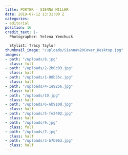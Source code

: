 ```yaml
---
title: PORTER - SIENNA MILLER
date: 2019-07-12 13:31:00 Z
categories:
- editorial
position: 16
credit_text: |-
  Photographer: Yelena Yemchuck

  Stylist: Tracy Taylor
thumbnail_image: "/uploads/Sienna%20Cover_Desktop.jpg"
images:
- path: "/uploads/8.jpg"
  class: full
- path: "/uploads/2-2b0c03.jpg"
  class: half
- path: "/uploads/1-88b55c.jpg"
  class: half
- path: "/uploads/4-1e9256.jpg"
  class: half
- path: "/uploads/10.jpg"
  class: half
- path: "/uploads/6-6b910d.jpg"
  class: half
- path: "/uploads/5-fe2402.jpg"
  class: half
- path: "/uploads/9.jpg"
  class: full
- path: "/uploads/7.jpg"
  class: half
- path: "/uploads/3-b7b963.jpg"
  class: half
---
```


